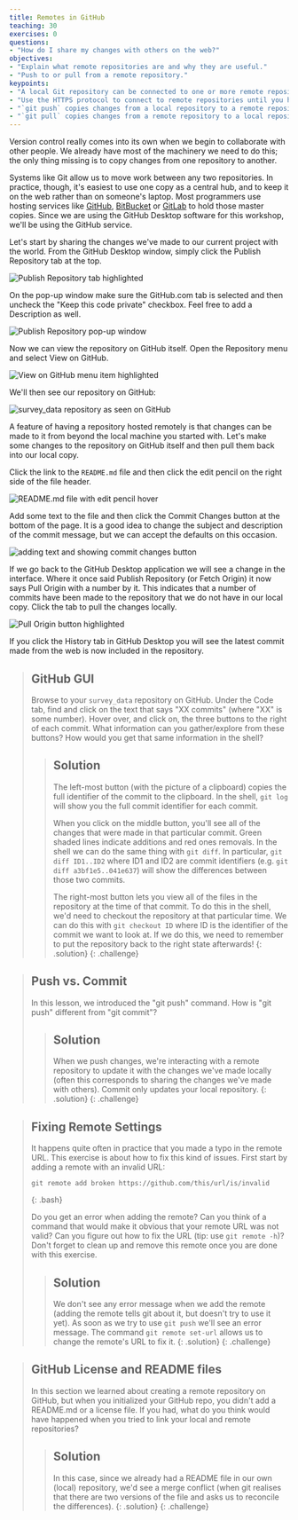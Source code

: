 ```yaml
---
title: Remotes in GitHub
teaching: 30
exercises: 0
questions:
- "How do I share my changes with others on the web?"
objectives:
- "Explain what remote repositories are and why they are useful."
- "Push to or pull from a remote repository."
keypoints:
- "A local Git repository can be connected to one or more remote repositories."
- "Use the HTTPS protocol to connect to remote repositories until you have learned how to set up SSH."
- "`git push` copies changes from a local repository to a remote repository."
- "`git pull` copies changes from a remote repository to a local repository."
---
```


Version control really comes into its own when we begin to collaborate with
other people.  We already have most of the machinery we need to do this; the
only thing missing is to copy changes from one repository to another.

Systems like Git allow us to move work between any two repositories.  In
practice, though, it's easiest to use one copy as a central hub, and to keep it
on the web rather than on someone's laptop.  Most programmers use hosting
services like [GitHub](http://github.com), [BitBucket](http://bitbucket.org) or
[GitLab](http://gitlab.com/) to hold those master copies. Since we are using the
GitHub Desktop software for this workshop, we'll be using the GitHub service.

Let's start by sharing the changes we've made to our current project with the
world. From the GitHub Desktop window, simply click the Publish Repository tab
at the top.

![Publish Repository tab highlighted](../fig/GitDesktopGitHub1.png)

On the pop-up window make sure the GitHub.com tab is selected and then uncheck
the "Keep this code private" checkbox. Feel free to add a Description as well.

![Publish Repository pop-up window](../fig/GitDesktopGitHub2.png)

Now we can view the repository on GitHub itself. Open the Repository menu and
select View on GitHub.

![View on GitHub menu item highlighted](../fig/GitDesktopGitHub3.png)

We'll then see our repository on GitHub:

![survey_data repository as seen on GitHub](../fig/GitDesktopGitHub4.png)

A feature of having a repository hosted remotely is that changes can be made to
it from beyond the local machine you started with. Let's make some changes to
the repository on GitHub itself and then pull them back into our local copy.

Click the link to the `README.md` file and then click the edit pencil on the
right side of the file header.

![README.md file with edit pencil hover](../fig/GitDesktopGitHub5.png)

Add some text to the file and then click the Commit Changes button at the
bottom of the page. It is a good idea to change the subject and description of
the commit message, but we can accept the defaults on this occasion.

![adding text and showing commit changes button](../fig/GitDesktopGitHub6.png)

If we go back to the GitHub Desktop application we will see a change in the
interface. Where it once said Publish Repository (or Fetch Origin) it now says
Pull Origin with a number by it. This indicates that a number of commits have
been made to the repository that we do not have in our local copy. Click the tab
to pull the changes locally.

![Pull Origin button highlighted](../fig/GitDesktopGitHub7.png)

If you click the History tab in GitHub Desktop you will see the latest commit
made from the web is now included in the repository.

> ## GitHub GUI
>
> Browse to your `survey_data` repository on GitHub.
> Under the Code tab, find and click on the text that says "XX commits" (where "XX" is some number).
> Hover over, and click on, the three buttons to the right of each commit.
> What information can you gather/explore from these buttons?
> How would you get that same information in the shell?
>
> > ## Solution
> > The left-most button (with the picture of a clipboard) copies the full identifier of the commit to the clipboard. In the shell, ```git log``` will show you the full commit identifier for each commit.
> >
> > When you click on the middle button, you'll see all of the changes that were made in that particular commit. Green shaded lines indicate additions and red ones removals. In the shell we can do the same thing with ```git diff```. In particular, ```git diff ID1..ID2``` where ID1 and ID2 are commit identifiers (e.g. ```git diff a3bf1e5..041e637```) will show the differences between those two commits.
> >
> > The right-most button lets you view all of the files in the repository at the time of that commit. To do this in the shell, we'd need to checkout the repository at that particular time. We can do this with ```git checkout ID``` where ID is the identifier of the commit we want to look at. If we do this, we need to remember to put the repository back to the right state afterwards!
> {: .solution}
{: .challenge}

> ## Push vs. Commit
>
> In this lesson, we introduced the "git push" command.
> How is "git push" different from "git commit"?
>
> > ## Solution
> > When we push changes, we're interacting with a remote repository to update it with the changes we've made locally (often this corresponds to sharing the changes we've made with others). Commit only updates your local repository.
> {: .solution}
{: .challenge}

> ## Fixing Remote Settings
>
> It happens quite often in practice that you made a typo in the
> remote URL. This exercise is about how to fix this kind of issues.
> First start by adding a remote with an invalid URL:
>
> ~~~
> git remote add broken https://github.com/this/url/is/invalid
> ~~~
> {: .bash}
>
> Do you get an error when adding the remote? Can you think of a
> command that would make it obvious that your remote URL was not
> valid? Can you figure out how to fix the URL (tip: use `git remote
> -h`)? Don't forget to clean up and remove this remote once you are
> done with this exercise.
>
> > ## Solution
> > We don't see any error message when we add the remote (adding the remote tells git about it, but doesn't try to use it yet). As soon as we try to use ```git push``` we'll see an error message. The command ```git remote set-url``` allows us to change the remote's URL to fix it.
> {: .solution}
{: .challenge}

> ## GitHub License and README files
>
> In this section we learned about creating a remote repository on GitHub, but when you initialized your
> GitHub repo, you didn't add a README.md or a license file. If you had, what do you think would have happened when
> you tried to link your local and remote repositories?
>
> > ## Solution
> > In this case, since we already had a README file in our own (local) repository, we'd see a merge conflict (when git realises that there are two versions of the file and asks us to reconcile the differences).
> {: .solution}
{: .challenge}
